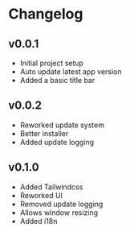 # Changelog

## v0.0.1

- Initial project setup
- Auto update latest app version
- Added a basic title bar

## v0.0.2

- Reworked update system
- Better installer
- Added update logging

## v0.1.0

- Added Tailwindcss
- Reworked UI
- Removed update logging
- Allows window resizing
- Added i18n
